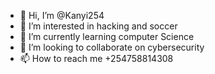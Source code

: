 - 👋 Hi, I’m @Kanyi254
- 👀 I’m interested in hacking and soccer
- 🌱 I’m currently learning computer Science
- 💞️ I’m looking to collaborate on cybersecurity
- 📫 How to reach me +254758814308

<!---
Kanyi254/Kanyi254 is a ✨ special ✨ repository because its `README.md` (this file) appears on your GitHub profile.
You can click the Preview link to take a look at your changes.
--->
